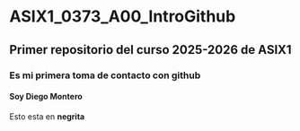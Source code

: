 # ASIX1_0373_A00_IntroGithub
## Primer repositorio del curso 2025-2026 de ASIX1
### Es mi primera toma de contacto con github
#### Soy Diego Montero

Esto  esta en  __negrita__

















